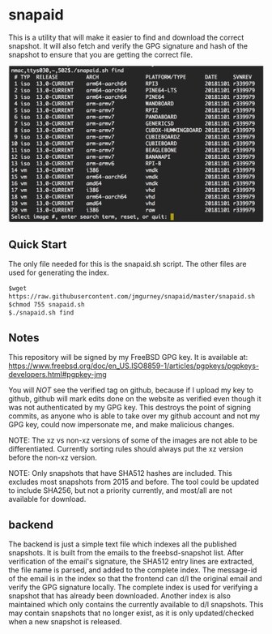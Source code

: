 snapaid
=======

This is a utility that will make it easier to find and download the
correct snapshot.  It will also fetch and verify the GPG signature
and hash of the snapshot to ensure that you are getting the correct
file.

![Screen shot of snapaid.sh find](images/snapaid.find.png?raw=true)

Quick Start
-------------

The only file needed for this is the snapaid.sh script.  The other files
are used for generating the index.

```
$wget https://raw.githubusercontent.com/jmgurney/snapaid/master/snapaid.sh
$chmod 755 snapaid.sh
$./snapaid.sh find
```

Notes
-----

This repository will be signed by my FreeBSD GPG key.  It is available
at: https://www.freebsd.org/doc/en_US.ISO8859-1/articles/pgpkeys/pgpkeys-developers.html#pgpkey-jmg

You will *NOT* see the verified tag on github, because if I upload my key
to github, github will mark edits done on the website as verified even
though it was not authenticated by my GPG key.  This destroys the point
of signing commits, as anyone who is able to take over my github account
and not my GPG key, could now impersonate me, and make malicious changes.

NOTE: The xz vs non-xz versions of some of the images are not able to be
differentiated.  Currently sorting rules should always put the xz version
before the non-xz version.

NOTE: Only snapshots that have SHA512 hashes are included.  This excludes
most snapshots from 2015 and before.  The tool could be updated to include
SHA256, but not a priority currently, and most/all are not available for
download.

backend
-------

The backend is just a simple text file which indexes all the published
snapshots.  It is built from the emails to the freebsd-snapshot
list.  After verification of the email's signature, the SHA512 entry
lines are extracted, the file name is parsed, and added to the complete
index.  The message-id of the email is in the index so that the frontend
can d/l the original email and verify the GPG signature locally.  The
complete index is used for verifying a snapshot that has already been
downloaded.  Another index is also maintained which only contains the
currently available to d/l snapshots.  This may contain snapshots that
no longer exist, as it is only updated/checked when a new snapshot is
released.

